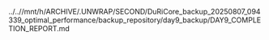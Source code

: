 ../..//mnt/h/ARCHIVE/.UNWRAP/SECOND/DuRiCore_backup_20250807_094339_optimal_performance/backup_repository/day9_backup/DAY9_COMPLETION_REPORT.md